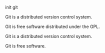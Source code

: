 init git

Git is a distributed version control system.

Git is free software distributed under the GPL.

Git is a distributed version control system.

Git is free software.